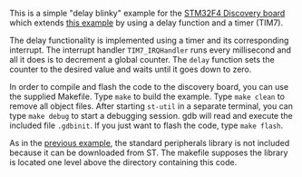 This is a simple "delay blinky" example for the
[STM32F4 Discovery board](http://www.st.com/web/catalog/tools/FM116/SC959/SS1532/PF252419)
which extends
[this example](https://github.com/Malkavian/tuts/tree/master/stm/blinky)
by using a delay function and a timer (TIM7).

The delay functionality is implemented using a timer and its corresponding 
interrupt. The interrupt handler `TIM7_IRQHandler` runs every millisecond and 
all it does is to decrement a global counter. The `delay` function sets the 
counter to the desired value and waits until it goes down to zero.

In order to compile and flash the code to the discovery board, you can use the 
supplied Makefile. Type `make` to build the example. Type `make clean` to remove 
all object files. After starting `st-util` in a separate terminal, you can type 
`make debug` to start a debugging session. gdb will read and execute the 
included file `.gdbinit`. If you just want to flash the code, type `make flash`.

As in the 
[previous example](https://github.com/Malkavian/tuts/tree/master/stm/blinky), 
the standard peripherals library is not included because it can be downloaded 
from ST. The makefile supposes the library is located one level above the 
directory containing this code.
